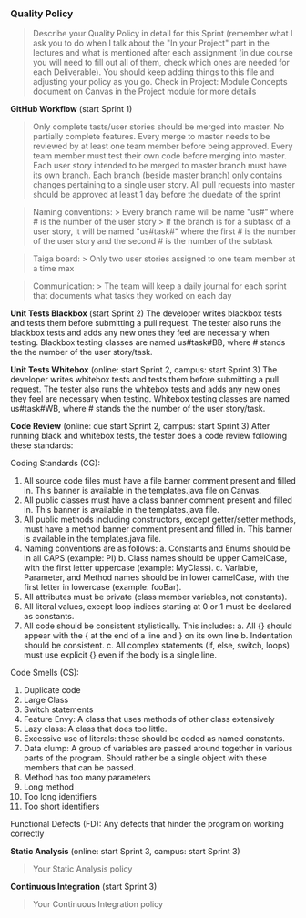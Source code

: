 ### Quality Policy
> Describe your Quality Policy in detail for this Sprint (remember what I ask you to do when I talk about the "In your Project" part in the lectures and what is mentioned after each assignment (in due course you will need to fill out all of them, check which ones are needed for each Deliverable). You should keep adding things to this file and adjusting your policy as you go.
> Check in Project: Module Concepts document on Canvas in the Project module for more details 

**GitHub Workflow** (start Sprint 1)
  > Only complete tasts/user stories should be merged into master. No partially complete features.
  > Every merge to master needs to be reviewed by at least one team member before being approved. 
  > Every team member must test their own code before merging into master.
  > Each user story intended to be merged to master branch must have its own branch. Each branch (beside master branch) only contains changes pertaining to a single user story.
  > All pull requests into master should be approved at least 1 day before the duedate of the sprint 
  
  > Naming conventions:
    > Every branch name will be name "us#" where # is the number of the user story
      > If the branch is for a subtask of a user story, it will be named "us#task#" where the first # is the number of the user story and the second # is the number of       the subtask
  
  > Taiga board:
    > Only two user stories assigned to one team member at a time max
    
  > Communication:
    > The team will keep a daily journal for each sprint that documents what tasks they worked on each day

**Unit Tests Blackbox** (start Sprint 2)
The developer writes blackbox tests and tests them before submitting a pull request. The tester also runs the blackbox tests and adds any new ones they feel are necessary when testing. Blackbox testing classes are named us#task#BB, where # stands the the number of the user story/task.

 **Unit Tests Whitebox** (online: start Sprint 2, campus: start Sprint 3)
The developer writes whitebox tests and tests them before submitting a pull request. The tester also runs the whitebox tests and adds any new ones they feel are necessary when testing. Whitebox testing classes are named us#task#WB, where # stands the the number of the user story/task.

**Code Review** (online: due start Sprint 2, campus: start Sprint 3)
After running black and whitebox tests, the tester does a code review following these standards: 

Coding Standards (CG):
1.   All source code files must have a file banner comment present and filled in. This banner is available in the templates.java file on Canvas.
2.   All public classes must have a class banner comment present and filled in. This banner is available in the templates.java file.
3.   All public methods including constructors, except getter/setter methods, must have a method banner comment present and filled in. This banner is available in the templates.java file.
4.   Naming conventions are as follows:
a.   Constants and Enums should be in all CAPS (example: PI)
b.   Class names should be upper CamelCase, with the first letter uppercase (example: MyClass).
c.    Variable, Parameter, and Method names should be in lower camelCase, with the first letter in lowercase (example: fooBar).
5.   All attributes must be private (class member variables, not constants).
6.   All literal values, except loop indices starting at 0 or 1 must be declared as constants.
7.   All code should be consistent stylistically. This includes:
a.   All {} should appear with the { at the end of a line and } on its own line
b.   Indentation should be consistent.
c.    All complex statements (if, else, switch, loops) must use explicit {} even if the body is a single line.

Code Smells (CS):
1.   Duplicate code
2.   Large Class
3.   Switch statements
4.   Feature Envy: A class that uses methods of other class extensively
5.   Lazy class: A class that does too little.
6.   Excessive use of literals: these should be coded as named constants.
7.   Data clump: A group of variables are passed around together in various parts of the program. Should rather be a single object with these members that can be passed.
8.   Method has too many parameters
9.   Long method
10. Too long identifiers
11. Too short identifiers
   
Functional Defects (FD):
Any defects that hinder the program on working correctly

**Static Analysis**  (online: start Sprint 3, campus: start Sprint 3)
  > Your Static Analysis policy   

**Continuous Integration**  (start Sprint 3)
  > Your Continuous Integration policy
